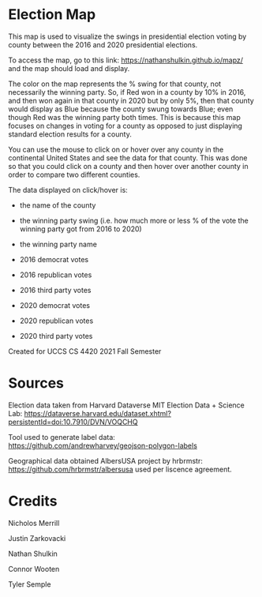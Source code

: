 # Election Map
This map is used to visualize the swings in presidential election voting by county between the 2016 and 2020 presidential elections.

To access the map, go to this link: https://nathanshulkin.github.io/mapz/
and the map should load and display.

The color on the map represents the % swing for that county, not necessarily the winning party. So, if Red won in a county by 10% in 2016, and then won again in that county in 2020 but by only 5%, then that county would display as Blue because the county swung towards Blue; even though Red was the winning party both times. This is because this map focuses on changes in voting for a county as opposed to just displaying standard election results for a county.


You can use the mouse to click on or hover over any county in the continental United States and see the data for that county. This was done so that you could click on a county and then hover over another county in order to compare two different counties.


The data displayed on click/hover is:
- the name of the county
- the winning party swing (i.e. how much more or less % of the vote the winning party got from 2016 to 2020)
- the winning party name

- 2016 democrat votes
- 2016 republican votes
- 2016 third party votes

- 2020 democrat votes
- 2020 republican votes
- 2020 third party votes


Created for UCCS CS 4420 2021 Fall Semester


# Sources
Election data taken from Harvard Dataverse MIT Election Data + Science Lab: https://dataverse.harvard.edu/dataset.xhtml?persistentId=doi:10.7910/DVN/VOQCHQ

Tool used to generate label data: https://github.com/andrewharvey/geojson-polygon-labels

Geographical data obtained AlbersUSA project by hrbrmstr: https://github.com/hrbrmstr/albersusa used per liscence agreement.

# Credits
Nicholos Merrill

Justin Zarkovacki

Nathan Shulkin

Connor Wooten

Tyler Semple
